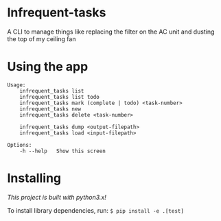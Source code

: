 # Infrequent-tasks 
A CLI to manage things like replacing the filter on the AC unit and dusting the top of my ceiling fan

# Using the app
```
Usage:
    infrequent_tasks list
    infrequent_tasks list todo
    infrequent_tasks mark (complete | todo) <task-number>
    infrequent_tasks new
    infrequent_tasks delete <task-number>

    infrequent_tasks dump <output-filepath>
    infrequent_tasks load <input-filepath>

Options:
    -h --help   Show this screen
```

# Installing
*This project is built with python3.x!*

To install library dependencies, run:
`$ pip install -e .[test]`